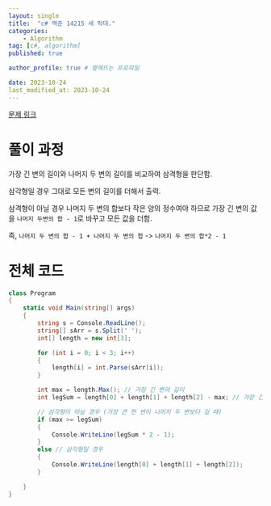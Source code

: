 ```yaml
---
layout: single
title:  "c# 백준 14215 세 막대."
categories: 
    - Algorithm
tag: [c#, algorithm]
published: true

author_profile: true # 옆에뜨는 프로파일

date: 2023-10-24
last_modified_at: 2023-10-24
---
```

[문제 링크](https://www.acmicpc.net/problem/14215)

# 풀이 과정
가장 긴 변의 길이와 나머지 두 변의 길이를 비교하여 삼격형을 판단함.

삼각형일 경우 그대로 모든 변의 길이를 더해서 출력.

삼격형이 아닐 경우 나머지 두 변의 합보다 작은 양의 정수여야 하므로
가장 긴 변의 값을 `나머지 두변의 합 - 1`로 바꾸고 모든 값을 더함.

즉, `나머지 두 변의 합 - 1 + 나머지 두 변의 합` -> `나머지 두 변의 합*2 - 1`

# 전체 코드
```c#
class Program
{
    static void Main(string[] args)
    {
        string s = Console.ReadLine();
        string[] sArr = s.Split(' ');
        int[] length = new int[3];

        for (int i = 0; i < 3; i++)
        {
            length[i] = int.Parse(sArr[i]);
        }

        int max = length.Max(); // 가장 긴 변의 길이
        int legSum = length[0] + length[1] + length[2] - max; // 가장 긴 변을 제외한 나머지 두변의 길이의 합

        // 삼각형이 아닐 경우 (가장 큰 한 변이 나머지 두 변보다 길 때)
        if (max >= legSum)
        {
            Console.WriteLine(legSum * 2 - 1);
        }
        else // 삼각형일 경우
        {
            Console.WriteLine(length[0] + length[1] + length[2]);
        }

    }
}
```